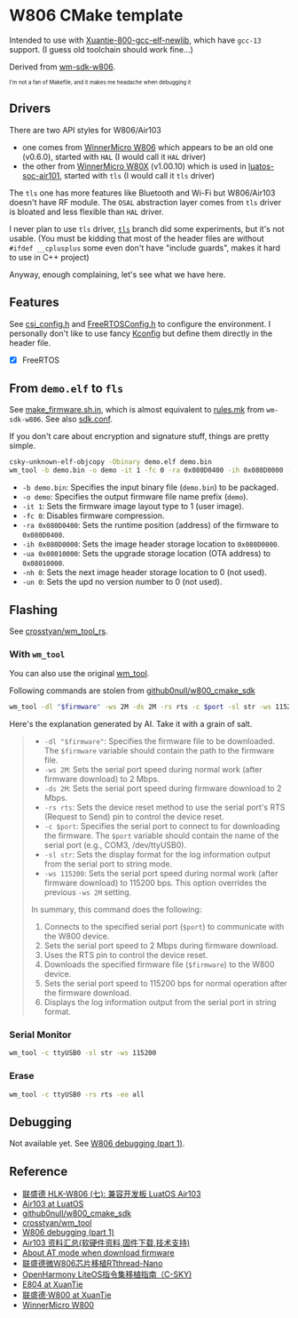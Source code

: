# W806 CMake template

Intended to use with [Xuantie-800-gcc-elf-newlib](https://github.com/crosstyan/Xuantie-800-gcc-elf-newlib-prebuilt),
which have `gcc-13` support. (I guess old toolchain should work fine...)

Derived from [wm-sdk-w806](https://github.com/IOsetting/wm-sdk-w806).

<sup><sub>I'm not a fan of Makefile, and it makes me headache when debugging it</sub></sup>

## Drivers

There are two API styles for W806/Air103

- one comes from [WinnerMicro W806](https://www.winnermicro.com/html/1/156/248/571.html) which appears to be an old
  one (v0.6.0), started with `HAL` (I would call it `HAL` driver)
- the other from [WinnerMicro W80X](https://www.winnermicro.com/html/1/156/158/558.html)
  (v1.00.10) which is used in [luatos-soc-air101](https://gitee.com/openLuat/luatos-soc-air101), started with `tls` (I
  would call it `tls` driver)

The `tls` one has more features like Bluetooth and Wi-Fi but W806/Air103 doesn't have RF module.
The `OSAL` abstraction layer comes from `tls` driver is bloated and less flexible than `HAL` driver.

I never plan to use `tls` driver, [`tls`](https://github.com/crosstyan/w806-air103-cmake/tree/tls) branch
did some experiments, but it's not usable. (You must be kidding that most of the header files are
without `#ifdef __cplusplus` some even don't have "include guards", makes it hard to use in C++ project)

Anyway, enough complaining, let's see what we have here.

## Features

See [csi_config.h](config/csi_config.h)
and [FreeRTOSConfig.h](config/FreeRTOSConfig.h) to
configure the environment. I personally don't like to use
fancy [Kconfig](https://www.kernel.org/doc/html/next/kbuild/kconfig-language.html)
but define them directly in the header file.

- [x] FreeRTOS

## From `demo.elf` to `fls`

See [make_firmware.sh.in](https://github.com/github0null/w800_cmake_sdk/blob/master/tools/make_firmware.sh.in), which is
almost equivalent
to [rules.mk](https://github.com/IOsetting/wm-sdk-w806/blob/03b0f7fec247b05e16b5abb8c2310958f07114e9/tools/W806/rules.mk#L79-L103)
from `wm-sdk-w806`.
See
also [sdk.conf](https://github.com/github0null/w800_cmake_sdk/blob/e8d91ca604f0b623d9097273bdb69ebaf47785ee/sdk.conf#L18-L23).

If you don't care about encryption and signature stuff, things are pretty simple.

```bash
csky-unknown-elf-objcopy -Obinary demo.elf demo.bin
wm_tool -b demo.bin -o demo -it 1 -fc 0 -ra 0x080D0400 -ih 0x080D0000 -ua 0x08010000 -nh 0 -un 0
```

- `-b demo.bin`: Specifies the input binary file (`demo.bin`) to be packaged.
- `-o demo`: Specifies the output firmware file name prefix (`demo`).
- `-it 1`: Sets the firmware image layout type to 1 (user image).
- `-fc 0`: Disables firmware compression.
- `-ra 0x080D0400`: Sets the runtime position (address) of the firmware to `0x080D0400`.
- `-ih 0x080D0000`: Sets the image header storage location to `0x080D0000`.
- `-ua 0x08010000`: Sets the upgrade storage location (OTA address) to `0x08010000`.
- `-nh 0`: Sets the next image header storage location to 0 (not used).
- `-un 0`: Sets the upd no version number to 0 (not used).

## Flashing

See [crosstyan/wm_tool_rs](https://github.com/crosstyan/wm_tool_rs).

### With `wm_tool`

You can also use the original [wm_tool](https://github.com/crosstyan/wm_tool).

Following commands are stolen
from [github0null/w800_cmake_sdk](https://github.com/github0null/w800_cmake_sdk/blob/e8d91ca604f0b623d9097273bdb69ebaf47785ee/tools/flash_firmware.sh.in#L43C1-L43C76)

```bash
wm_tool -dl "$firmware" -ws 2M -ds 2M -rs rts -c $port -sl str -ws 115200
```

Here's the explanation generated by AI. Take it with a grain of salt.

<blockquote>

- `-dl "$firmware"`: Specifies the firmware file to be downloaded. The `$firmware` variable should contain the path to
  the firmware file.
- `-ws 2M`: Sets the serial port speed during normal work (after firmware download) to 2 Mbps.
- `-ds 2M`: Sets the serial port speed during firmware download to 2 Mbps.
- `-rs rts`: Sets the device reset method to use the serial port's RTS (Request to Send) pin to control the device
  reset.
- `-c $port`: Specifies the serial port to connect to for downloading the firmware. The `$port` variable should contain
  the name of the serial port (e.g., COM3, /dev/ttyUSB0).
- `-sl str`: Sets the display format for the log information output from the serial port to string mode.
- `-ws 115200`: Sets the serial port speed during normal work (after firmware download) to 115200 bps. This option
  overrides the previous `-ws 2M` setting.

In summary, this command does the following:

1. Connects to the specified serial port (`$port`) to communicate with the W800 device.
2. Sets the serial port speed to 2 Mbps during firmware download.
3. Uses the RTS pin to control the device reset.
4. Downloads the specified firmware file (`$firmware`) to the W800 device.
5. Sets the serial port speed to 115200 bps for normal operation after the firmware download.
6. Displays the log information output from the serial port in string format.

</blockquote>

### Serial Monitor

```bash
wm_tool -c ttyUSB0 -sl str -ws 115200
```

### Erase

```bash
wm_tool -c ttyUSB0 -rs rts -eo all
```

## Debugging

Not available yet. See [W806 debugging (part 1)](https://www.blaatschaap.be/w806-debugging-part-1/).

## Reference

- [联盛德 HLK-W806 (七): 兼容开发板 LuatOS Air103](https://www.cnblogs.com/milton/p/15676414.html)
- [Air103 at LuatOS](https://wiki.luatos.com/chips/air103/index.html)
- [github0null/w800_cmake_sdk](https://github.com/github0null/w800_cmake_sdk)
- [crosstyan/wm_tool](https://github.com/crosstyan/wm_tool)
- [W806 debugging (part 1)](https://www.blaatschaap.be/w806-debugging-part-1/)
- [Air103 资料汇总(软硬件资料,固件下载,技术支持)](https://doc.openluat.com/article/3674)
- [About AT mode when download firmware](https://github.com/IOsetting/wm-sdk-w806/blob/03b0f7fec247b05e16b5abb8c2310958f07114e9/platform/component/auto_dl/auto_dl.c#L26-L31)
- [联盛德微W806芯片移植RTthread-Nano](https://www.cnblogs.com/BlogsOfLei/p/15674854.html)
- [OpenHarmony LiteOS指令集移植指南（C-SKY)](https://bbs.huaweicloud.com/blogs/308678)
- [E804 at XuanTie](https://www.xrvm.cn/product/xuantie/E804)
- [联盛德·W800 at XuanTie](https://www.xrvm.cn/vendor/detail/index?spm=a2cl5.26076654.0.0.3c5e7532oypzYP&id=3828588859215056896&key=download#sticky)
- [WinnerMicro W800](https://www.winnermicro.com/html/1/156/158/558.html)
